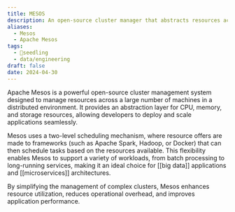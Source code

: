 ```yaml
---
title: MESOS
description: An open-source cluster manager that abstracts resources across a cluster of machines, enabling efficient resource allocation and management for distributed applications
aliases:
  - Mesos
  - Apache Mesos
tags:
  - 🌱seedling
  - data/engineering
draft: false
date: 2024-04-30
---
```


Apache Mesos is a powerful open-source cluster management system designed to manage resources across a large number of machines in a distributed environment. It provides an abstraction layer for CPU, memory, and storage resources, allowing developers to deploy and scale applications seamlessly.

Mesos uses a two-level scheduling mechanism, where resource offers are made to frameworks (such as Apache Spark, Hadoop, or Docker) that can then schedule tasks based on the resources available. This flexibility enables Mesos to support a variety of workloads, from batch processing to long-running services, making it an ideal choice for [[big data]] applications and [[microservices]] architectures.

By simplifying the management of complex clusters, Mesos enhances resource utilization, reduces operational overhead, and improves application performance.